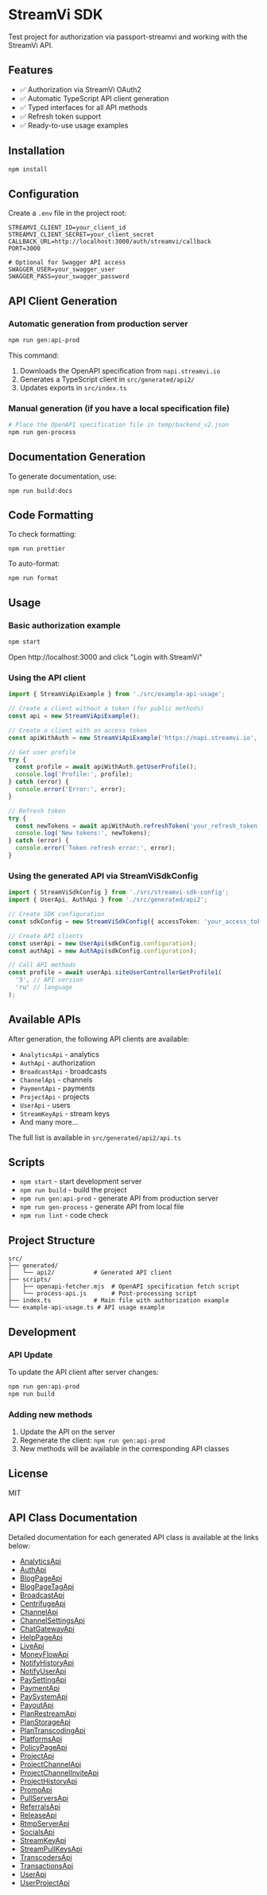 # StreamVi SDK

Test project for authorization via passport-streamvi and working with the StreamVi API.

## Features

- ✅ Authorization via StreamVi OAuth2
- ✅ Automatic TypeScript API client generation
- ✅ Typed interfaces for all API methods
- ✅ Refresh token support
- ✅ Ready-to-use usage examples

## Installation

```bash
npm install
```

## Configuration

Create a `.env` file in the project root:

```env
STREAMVI_CLIENT_ID=your_client_id
STREAMVI_CLIENT_SECRET=your_client_secret
CALLBACK_URL=http://localhost:3000/auth/streamvi/callback
PORT=3000

# Optional for Swagger API access
SWAGGER_USER=your_swagger_user
SWAGGER_PASS=your_swagger_password
```

## API Client Generation

### Automatic generation from production server

```bash
npm run gen:api-prod
```

This command:
1. Downloads the OpenAPI specification from `napi.streamvi.io`
2. Generates a TypeScript client in `src/generated/api2/`
3. Updates exports in `src/index.ts`

### Manual generation (if you have a local specification file)

```bash
# Place the OpenAPI specification file in temp/backend_v2.json
npm run gen-process
```

## Documentation Generation

To generate documentation, use:

```
npm run build:docs
```

## Code Formatting

To check formatting:

```
npm run prettier
```

To auto-format:

```
npm run format
```

## Usage

### Basic authorization example

```bash
npm start
```

Open http://localhost:3000 and click "Login with StreamVi"

### Using the API client

```typescript
import { StreamViApiExample } from './src/example-api-usage';

// Create a client without a token (for public methods)
const api = new StreamViApiExample();

// Create a client with an access token
const apiWithAuth = new StreamViApiExample('https://napi.streamvi.io', 'your_access_token');

// Get user profile
try {
  const profile = await apiWithAuth.getUserProfile();
  console.log('Profile:', profile);
} catch (error) {
  console.error('Error:', error);
}

// Refresh token
try {
  const newTokens = await apiWithAuth.refreshToken('your_refresh_token');
  console.log('New tokens:', newTokens);
} catch (error) {
  console.error('Token refresh error:', error);
}
```

### Using the generated API via StreamViSdkConfig

```typescript
import { StreamViSdkConfig } from './src/streamvi-sdk-config';
import { UserApi, AuthApi } from './src/generated/api2';

// Create SDK configuration
const sdkConfig = new StreamViSdkConfig({ accessToken: 'your_access_token' });

// Create API clients
const userApi = new UserApi(sdkConfig.configuration);
const authApi = new AuthApi(sdkConfig.configuration);

// Call API methods
const profile = await userApi.siteUserControllerGetProfile1(
  '3', // API version
  'ru' // language
);
```

## Available APIs

After generation, the following API clients are available:

- `AnalyticsApi` - analytics
- `AuthApi` - authorization
- `BroadcastApi` - broadcasts
- `ChannelApi` - channels
- `PaymentApi` - payments
- `ProjectApi` - projects
- `UserApi` - users
- `StreamKeyApi` - stream keys
- And many more...

The full list is available in `src/generated/api2/api.ts`

## Scripts

- `npm start` - start development server
- `npm run build` - build the project
- `npm run gen:api-prod` - generate API from production server
- `npm run gen-process` - generate API from local file
- `npm run lint` - code check

## Project Structure

```
src/
├── generated/
│   └── api2/           # Generated API client
├── scripts/
│   ├── openapi-fetcher.mjs  # OpenAPI specification fetch script
│   └── process-api.js       # Post-processing script
├── index.ts            # Main file with authorization example
└── example-api-usage.ts # API usage example
```

## Development

### API Update

To update the API client after server changes:

```bash
npm run gen:api-prod
npm run build
```

### Adding new methods

1. Update the API on the server
2. Regenerate the client: `npm run gen:api-prod`
3. New methods will be available in the corresponding API classes

## License

MIT

## API Class Documentation

Detailed documentation for each generated API class is available at the links below:

- [AnalyticsApi](src/generated/api2/docs/AnalyticsApi.md)
- [AuthApi](src/generated/api2/docs/AuthApi.md)
- [BlogPageApi](src/generated/api2/docs/BlogPageApi.md)
- [BlogPageTagApi](src/generated/api2/docs/BlogPageTagApi.md)
- [BroadcastApi](src/generated/api2/docs/BroadcastApi.md)
- [CentrifugeApi](src/generated/api2/docs/CentrifugeApi.md)
- [ChannelApi](src/generated/api2/docs/ChannelApi.md)
- [ChannelSettingsApi](src/generated/api2/docs/ChannelSettingsApi.md)
- [ChatGatewayApi](src/generated/api2/docs/ChatGatewayApi.md)
- [HelpPageApi](src/generated/api2/docs/HelpPageApi.md)
- [LiveApi](src/generated/api2/docs/LiveApi.md)
- [MoneyFlowApi](src/generated/api2/docs/MoneyFlowApi.md)
- [NotifyHistoryApi](src/generated/api2/docs/NotifyHistoryApi.md)
- [NotifyUserApi](src/generated/api2/docs/NotifyUserApi.md)
- [PaySettingApi](src/generated/api2/docs/PaySettingApi.md)
- [PaymentApi](src/generated/api2/docs/PaymentApi.md)
- [PaySystemApi](src/generated/api2/docs/PaySystemApi.md)
- [PayoutApi](src/generated/api2/docs/PayoutApi.md)
- [PlanRestreamApi](src/generated/api2/docs/PlanRestreamApi.md)
- [PlanStorageApi](src/generated/api2/docs/PlanStorageApi.md)
- [PlanTranscodingApi](src/generated/api2/docs/PlanTranscodingApi.md)
- [PlatformsApi](src/generated/api2/docs/PlatformsApi.md)
- [PolicyPageApi](src/generated/api2/docs/PolicyPageApi.md)
- [ProjectApi](src/generated/api2/docs/ProjectApi.md)
- [ProjectChannelApi](src/generated/api2/docs/ProjectChannelApi.md)
- [ProjectChannelInviteApi](src/generated/api2/docs/ProjectChannelInviteApi.md)
- [ProjectHistoryApi](src/generated/api2/docs/ProjectHistoryApi.md)
- [PromoApi](src/generated/api2/docs/PromoApi.md)
- [PullServersApi](src/generated/api2/docs/PullServersApi.md)
- [ReferralsApi](src/generated/api2/docs/ReferralsApi.md)
- [ReleaseApi](src/generated/api2/docs/ReleaseApi.md)
- [RtmpServerApi](src/generated/api2/docs/RtmpServerApi.md)
- [SocialsApi](src/generated/api2/docs/SocialsApi.md)
- [StreamKeyApi](src/generated/api2/docs/StreamKeyApi.md)
- [StreamPullKeysApi](src/generated/api2/docs/StreamPullKeysApi.md)
- [TranscodersApi](src/generated/api2/docs/TranscodersApi.md)
- [TransactionsApi](src/generated/api2/docs/TransactionsApi.md)
- [UserApi](src/generated/api2/docs/UserApi.md)
- [UserProjectApi](src/generated/api2/docs/UserProjectApi.md) 